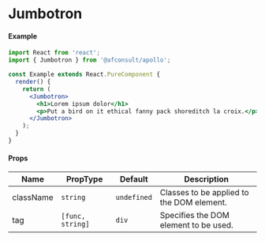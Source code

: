 # Jumbotron

#### Example
```jsx
import React from 'react';
import { Jumbotron } from '@afconsult/apollo';

const Example extends React.PureComponent {
  render() {
    return (
      <Jumbotron>
        <h1>Lorem ipsum dolor</h1>
        <p>Put a bird on it ethical fanny pack shoreditch la croix.</p>
      </Jumbotron>
    );
  }
}
```

#### Props
| Name      | PropType | Default      | Description |
|-----------|----------|--------------|-------------|
| className | `string` | `undefined`  | Classes to be applied to the DOM element. |
| tag       | `[func, string] `| `div`| Specifies the DOM element to be used. |

